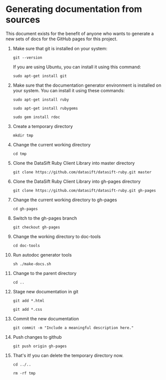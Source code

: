 # Generating documentation from sources

This document exists for the benefit of anyone who wants to generate a new
sets of docs for the GitHub pages for this project.

1. Make sure that git is installed on your system:

    `git --version`

    If you are using Ubuntu, you can install it using this command:

    `sudo apt-get install git`

2. Make sure that the documentation generator environment is installed on your system.  You can install it using these commands:

    `sudo apt-get install ruby`

    `sudo apt-get install rubygems`

    `sudo gem install rdoc`

3. Create a temporary directory

    `mkdir tmp`

4. Change the current working directory

    `cd tmp`

5. Clone the DataSift Ruby Client Library into master directory

    `git clone https://github.com/datasift/datasift-ruby.git master`

6. Clone the DataSift Ruby Client Library into gh-pages directory

    `git clone https://github.com/datasift/datasift-ruby.git gh-pages`

7. Change the current working directory to gh-pages

    `cd gh-pages`

8. Switch to the gh-pages branch

    `git checkout gh-pages`

9. Change the working directory to doc-tools

    `cd doc-tools`

10. Run autodoc generator tools

    `sh ./make-docs.sh`

11. Change to the parent directory

    `cd ..`

12. Stage new documentation in git

    `git add *.html`

    `git add *.css`

13. Commit the new documentation

    `git commit -m "Include a meaningful description here."`

14. Push changes to github

    `git push origin gh-pages`

15. That's it! you can delete the temporary directory now.

    `cd ../..`

    `rm -rf tmp`


